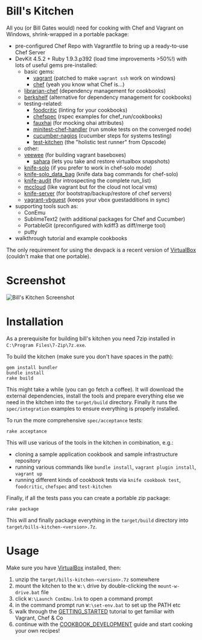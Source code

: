 
Bill's Kitchen
==============

All you (or Bill Gates would) need for cooking with Chef and Vagrant on Windows, shrink-wrapped in a portable package:

 * pre-configured Chef Repo with Vagrantfile to bring up a ready-to-use Chef Server 
 * DevKit 4.5.2 + Ruby 1.9.3.p392 (load time improvements >50%!) with lots of useful gems pre-installed:
 	* basic gems:
 		* [vagrant](http://vagrantup.com/) (patched to make `vagrant ssh` work on windows)
 		* [chef](http://www.opscode.com/chef/) (yeah you know what Chef is...)
    * [librarian-chef](https://github.com/applicationsonline/librarian-chef) (dependency management for cookbooks)
    * [berkshelf](https://github.com/RiotGames/berkshelf) (alternative for dependency management for cookbooks)
 	* testing-related:
 		* [foodcritic](https://github.com/acrmp/foodcritic) (linting for your cookbooks)
 		* [chefspec](https://github.com/acrmp/chefspec) (rspec examples for chef_run/cookbooks)
 		* [fauxhai](https://github.com/customink/fauxhai) (for mocking ohai attributes)
 		* [minitest-chef-handler](https://github.com/calavera/minitest-chef-handler/) (run smoke tests on the converged node)
 		* [cucumber-nagios](https://github.com/auxesis/cucumber-nagios) (cucumber steps for systems testing)
 		* [test-kitchen](https://github.com/opscode/test-kitchen) (the "holistic test runner" from Opscode)
 	* other:
    * [veewee](https://github.com/jedi4ever/veewee) (for building vagrant baseboxes)
 		* [sahara](https://github.com/tknerr/sahara) (lets you take and restore virtualbox snapshots)
    * [knife-solo](https://github.com/matschaffer/knife-solo) (if you prefer to work in chef-solo mode)
    * [knife-solo_data_bag](https://github.com/thbishop/knife-solo_data_bag) (knife data bag commands for chef-solo)
    * [knife-audit](https://github.com/jbz/knife-audit) (for introspecting the complete run_list)
    * [mccloud](https://github.com/jedi4ever/mccloud) (like vagrant but for the cloud not local vms)
    * [knife-server](https://github.com/fnichol/knife-server) (for bootstrap/backup/restore of chef servers)
    * [vagrant-vbguest](https://github.com/dotless-de/vagrant-vbguest) (keeps your vbox guestadditions in sync)
 * supporting tools such as:
 	* ConEmu
 	* SublimeText2 (with additional packages for Chef and Cucumber)
 	* PortableGit (preconfigured with kdiff3 as diff/merge tool)
 	* putty
 * walkthrough tutorial and example cookbooks

The only requirement for using the devpack is a recent version of [VirtualBox](https://www.virtualbox.org/wiki/Downloads) (couldn't make that one portable).

Screenshot
==========

![Bill's Kitchen Screenshot](https://raw.github.com/tknerr/bills-kitchen/master/doc/bills_kitchen_screenshot.png) 


Installation
============

As a prerequisite for building bill's kitchen you need 7zip installed in `C:\Program Files\7-Zip\7z.exe`.

To build the kitchen (make sure you don't have spaces in the path):
```
gem install bundler
bundle install
rake build
```

This might take a while (you can go fetch a coffee). It will download the external dependencies, install the tools and prepare everything else we need in the kitchen into the `target/build` directory. Finally it runs the `spec/integration` examples to ensure everything is properly installed.

To run the more comprehensive `spec/acceptance` tests:
```
rake acceptance
```

This will use various of the tools in the kitchen in combination, e.g.:

* cloning a sample application cookbook and sample infrastructure repository
* running various commands like `bundle install`, `vagrant plugin install`, `vagrant up`
* running different kinds of cookbook tests via `knife cookbook test`, `foodcritic`, `chefspec` and `test-kitchen`

Finally, if all the tests pass you can create a portable zip package:
```
rake package
```

This will and finally package everything in the `target/build` directory into `target/bills-kitchen-<version>.7z`.


Usage
=====

Make sure you have  [VirtualBox](https://www.virtualbox.org/wiki/Downloads) installed, then:

1. unzip the `target/bills-kitchen-<version>.7z` somewhere
2. mount the kitchen to the `W:\` drive by double-clicking the `mount-w-drive.bat` file
3. click `W:\Launch ConEmu.lnk` to open a command prompt
4. in the command prompt run `W:\set-env.bat` to set up the PATH etc 
5. walk through the [GETTING_STARTED](file://W:/_GETTING_STARTED.html) tutorial to get familiar with Vagrant, Chef & Co
6. continue with the [COOKBOOK_DEVELOPMENT](file://W:/_COOKBOOK_DEVELOPMENT.html) guide and start cooking your own recipes!
